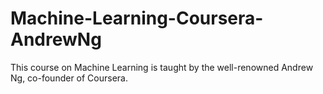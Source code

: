 # Machine-Learning-Coursera-AndrewNg
This course on Machine Learning is taught by the well-renowned Andrew Ng, co-founder of Coursera.